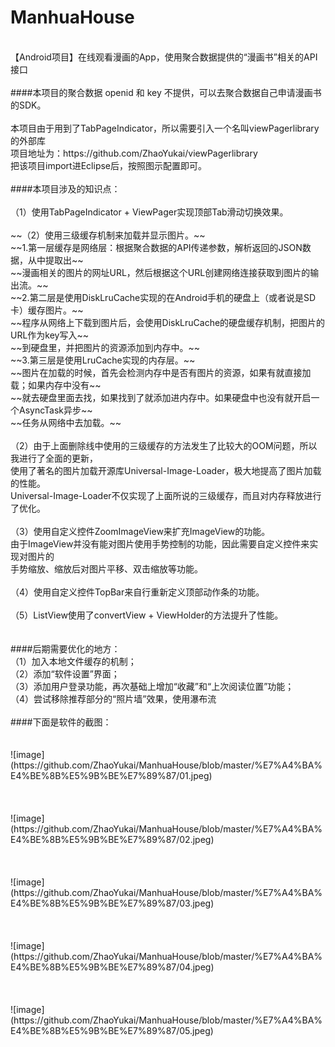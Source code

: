 # ManhuaHouse
<br>
【Android项目】在线观看漫画的App，使用聚合数据提供的“漫画书”相关的API接口<br>
<br>
####本项目的聚合数据 openid 和 key 不提供，可以去聚合数据自己申请漫画书的SDK。<br>
<br>
本项目由于用到了TabPageIndicator，所以需要引入一个名叫viewPagerlibrary的外部库<br>
项目地址为：https://github.com/ZhaoYukai/viewPagerlibrary<br>
把该项目import进Eclipse后，按照图示配置即可。<br>
<br>
####本项目涉及的知识点：<br>
<br>
（1）使用TabPageIndicator + ViewPager实现顶部Tab滑动切换效果。<br>
<br>
~~（2）使用三级缓存机制来加载并显示图片。~~<br>
~~1.第一层缓存是网络层：根据聚合数据的API传递参数，解析返回的JSON数据，从中提取出~~<br>
~~漫画相关的图片的网址URL，然后根据这个URL创建网络连接获取到图片的输出流。~~<br>
~~2.第二层是使用DiskLruCache实现的在Android手机的硬盘上（或者说是SD卡）缓存图片。~~<br>
~~程序从网络上下载到图片后，会使用DiskLruCache的硬盘缓存机制，把图片的URL作为key写入~~<br>
~~到硬盘里，并把图片的资源添加到内存中。~~<br>
~~3.第三层是使用LruCache实现的内存层。~~<br>
~~图片在加载的时候，首先会检测内存中是否有图片的资源，如果有就直接加载；如果内存中没有~~<br>
~~就去硬盘里面去找，如果找到了就添加进内存中。如果硬盘中也没有就开启一个AsyncTask异步~~<br>
~~任务从网络中去加载。~~<br>
<br>
（2）由于上面删除线中使用的三级缓存的方法发生了比较大的OOM问题，所以我进行了全面的更新，<br>
使用了著名的图片加载开源库Universal-Image-Loader，极大地提高了图片加载的性能。<br>
Universal-Image-Loader不仅实现了上面所说的三级缓存，而且对内存释放进行了优化。<br>
<br>
（3）使用自定义控件ZoomImageView来扩充ImageView的功能。<br>
由于ImageView并没有能对图片使用手势控制的功能，因此需要自定义控件来实现对图片的<br>
手势缩放、缩放后对图片平移、双击缩放等功能。<br>
<br>
（4）使用自定义控件TopBar来自行重新定义顶部动作条的功能。<br>
<br>
（5）ListView使用了convertView + ViewHolder的方法提升了性能。<br>
<br>
<br>
####后期需要优化的地方：<br>
（1）加入本地文件缓存的机制；<br>
（2）添加“软件设置”界面；<br>
（3）添加用户登录功能，再次基础上增加“收藏”和“上次阅读位置”功能；<br>
（4）尝试移除推荐部分的“照片墙”效果，使用瀑布流<br>
<br>
####下面是软件的截图：<br>
<br>
<br>
![image](https://github.com/ZhaoYukai/ManhuaHouse/blob/master/%E7%A4%BA%E4%BE%8B%E5%9B%BE%E7%89%87/01.jpeg)
<br>
<br>
<br>
<br>
![image](https://github.com/ZhaoYukai/ManhuaHouse/blob/master/%E7%A4%BA%E4%BE%8B%E5%9B%BE%E7%89%87/02.jpeg)
<br>
<br>
<br>
<br>
![image](https://github.com/ZhaoYukai/ManhuaHouse/blob/master/%E7%A4%BA%E4%BE%8B%E5%9B%BE%E7%89%87/03.jpeg)
<br>
<br>
<br>
<br>
![image](https://github.com/ZhaoYukai/ManhuaHouse/blob/master/%E7%A4%BA%E4%BE%8B%E5%9B%BE%E7%89%87/04.jpeg)
<br>
<br>
<br>
<br>
![image](https://github.com/ZhaoYukai/ManhuaHouse/blob/master/%E7%A4%BA%E4%BE%8B%E5%9B%BE%E7%89%87/05.jpeg)
<br>
<br>
